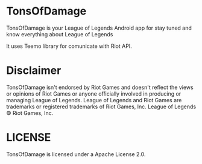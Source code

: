 # TonsOfDamage
TonsOfDamage is your League of Legends Android app for stay tuned and know everything about League of Legends

It uses Teemo library for comunicate with Riot API.
 
# Disclaimer
TonsOfDamage isn't endorsed by Riot Games and doesn't reflect the views or opinions of Riot Games or anyone officially involved in producing or managing League of Legends. League of Legends and Riot Games are trademarks or registered trademarks of Riot Games, Inc. League of Legends © Riot Games, Inc.

# LICENSE
TonsOfDamage is licensed under a Apache License 2.0.
